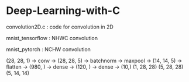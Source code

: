 # Deep-Learning-with-C

convolution2D.c : code for convolution in 2D

mnist_tensorflow : NHWC convolution

mnist_pytorch : NCHW convolution


(28, 28, 1) -> conv -> (28, 28, 5) -> batchnorm -> maxpool -> (14, 14, 5) -> flatten -> (980, ) -> dense -> (120, ) -> dense -> (10,)
(1, 28, 28)            (5, 28, 28)                            (5, 14, 14)                 

